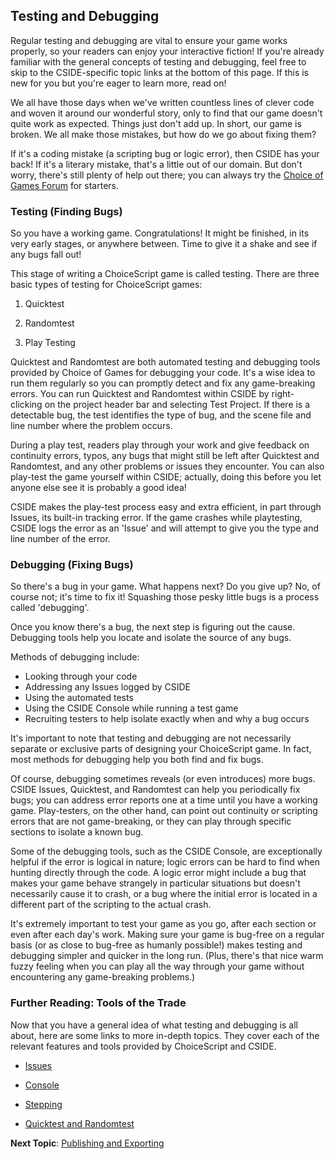 ## Testing and Debugging

Regular testing and debugging are vital to ensure your game works properly, so your readers can enjoy your interactive fiction! If you're already familiar with the general concepts of testing and debugging, feel free to skip to the CSIDE-specific topic links at the bottom of this page. If this is new for you but you're eager to learn more, read on!

We all have those days when we've written countless lines of clever code and woven it around our wonderful story, only to find that our game doesn't quite work as expected. Things just don't add up. In short, our game is broken. We all make those mistakes, but how do we go about fixing them?

If it's a coding mistake (a scripting bug or logic error), then CSIDE has your back! If it's a literary mistake, that's a little out of our domain. But don't worry, there's still plenty of help out there; you can always try the [Choice of Games Forum](https://forum.choiceofgames.com/ "Choice of Games Forum") for starters.


### Testing (Finding Bugs)

So you have a working game. Congratulations! It might be finished, in its very early stages, or anywhere between. Time to give it a shake and see if any bugs fall out!

This stage of writing a ChoiceScript game is called testing. There are three basic types of testing for ChoiceScript games:

1. Quicktest

2. Randomtest

3. Play Testing

Quicktest and Randomtest are both automated testing and debugging tools provided by Choice of Games for debugging your code. It's a wise idea to run them regularly so you can promptly detect and fix any game-breaking errors. You can run Quicktest and Randomtest within CSIDE by right-clicking on the project header bar and selecting Test Project. If there is a detectable bug, the test identifies the type of bug, and the scene file and line number where the problem occurs.

During a play test, readers play through your work and give feedback on continuity errors, typos, any bugs that might still be left after Quicktest and Randomtest, and any other problems or issues they encounter. You can also play-test the game yourself within CSIDE; actually, doing this before you let anyone else see it is probably a good idea!

CSIDE makes the play-test process easy and extra efficient, in part through Issues, its built-in tracking error. If the game crashes while playtesting, CSIDE logs the error as an 'Issue' and will attempt to give you the type and line number of the error.


### Debugging (Fixing Bugs)

So there's a bug in your game. What happens next? Do you give up? No, of course not; it's time to fix it! Squashing those pesky little bugs is a process called 'debugging'.

Once you know there's a bug, the next step is figuring out the cause. Debugging tools help you locate and isolate the source of any bugs.

Methods of debugging include:

- Looking through your code
- Addressing any Issues logged by CSIDE
- Using the automated tests
- Using the CSIDE Console while running a test game
- Recruiting testers to help isolate exactly when and why a bug occurs

It's important to note that testing and debugging are not necessarily separate or exclusive parts of designing your ChoiceScript game. In fact, most methods for debugging help you both find and fix bugs.

Of course, debugging sometimes reveals (or even introduces) more bugs. CSIDE Issues, Quicktest, and Randomtest can help you periodically fix bugs; you can address error reports one at a time until you have a working game. Play-testers, on the other hand, can point out continuity or scripting errors that are not game-breaking, or they can play through specific sections to isolate a known bug.

Some of the debugging tools, such as the CSIDE Console, are exceptionally helpful if the error is logical in nature; logic errors can be hard to find when hunting directly through the code. A logic error might include a bug that makes your game behave strangely in particular situations but doesn't necessarily cause it to crash, or a bug where the initial error is located in a different part of the scripting to the actual crash.

It's extremely important to test your game as you go, after each section or even after each day's work. Making sure your game is bug-free on a regular basis (or as close to bug-free as humanly possible!) makes testing and debugging simpler and quicker in the long run. (Plus, there's that nice warm fuzzy feeling when you can play all the way through your game without encountering any game-breaking problems.)


### Further Reading: Tools of the Trade

Now that you have a general idea of what testing and debugging is all about, here are some links to more in-depth topics. They cover each of the relevant features and tools provided by ChoiceScript and CSIDE.

- [Issues](topics/issues.md "Issues")

- [Console](topics/console.md "Console")

- [Stepping](topics/stepping.md "Stepping")

- [Quicktest and Randomtest](topics/quicktest-and-randomtest.md "Quicktest and Randomtest")

**Next Topic**: [Publishing and Exporting](topics/publishing-and-exporting.md "Publishing and Exporting")